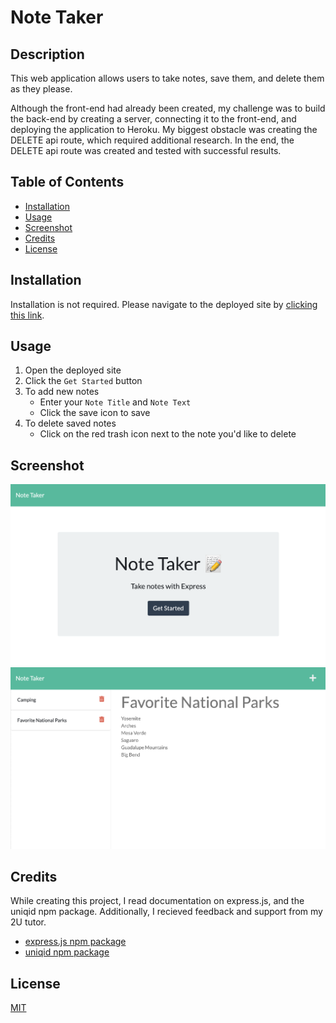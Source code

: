 # Note Taker

## Description
This web application allows users to take notes, save them, and delete them as they please. 

Although the front-end had already been created, my challenge was to build the back-end by creating a server, connecting it to the front-end, and deploying the application to Heroku. My biggest obstacle was creating the DELETE api route, which required additional research. In the end, the DELETE api route was created and tested with successful results. 

## Table of Contents

- [Installation](#installation)
- [Usage](#usage)
- [Screenshot](#screenshot)
- [Credits](#credits)
- [License](#license)

## Installation

Installation is not required. Please navigate to the deployed site by [clicking this link](https://calm-mountain-78934.herokuapp.com/). 

## Usage

1. Open the deployed site 
1. Click the `Get Started` button
1. To add new notes
    - Enter your `Note Title` and `Note Text`
    - Click the save icon to save
1. To delete saved notes
    - Click on the red trash icon next to the note you'd like to delete

## Screenshot
![Screenshot](./assets/Note-Taker-Screenshot-1.png)
![Screenshot](./assets/Note-Taker-Screenshot-2.png)

## Credits

While creating this project, I read documentation on express.js, and the uniqid npm package. Additionally, I recieved feedback and support from my 2U tutor. 

- [express.js npm package](https://www.npmjs.com/package/express)
- [uniqid npm package](https://www.npmjs.com/package/uniqid)

## License

[MIT](https://spdx.org/licenses/MIT.html)
